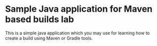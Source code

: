 # Sample Java application for Maven based builds lab

This is a simple java application which you may use for learning how to create a build using Maven or Gradle tools.
